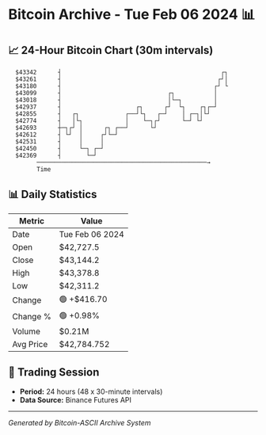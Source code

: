 # Bitcoin Archive - Tue Feb 06 2024 📊

## 📈 24-Hour Bitcoin Chart (30m intervals)

```
  $43342      ┤                                             ┌┐ 
  $43261      ┤                                            ┌┘│ 
  $43180      ┤                                           ┌┘ └ 
  $43099      ┤                              ┌┐           │    
  $43018      ┤                              │└─┐         │    
  $42937      ┤                     ┌┐      ┌┘  └┐    ┌┐┌─┘    
  $42855      ┤   ┌┐             ┌──┘└┐   ┌─┘    │ ┌─┐│└┘      
  $42774      ┤   │└┐            │    └─┐┌┘      └─┘ └┘        
  $42693      ┼─┐┌┘ │      ┌┐ ┌──┘      └┘                     
  $42612      ┤ └┘  │     ┌┘└─┘                                
  $42531      ┤     │     │                                    
  $42450      ┤     └─┐ ┌─┘                                    
  $42369      ┤       └─┘                                      
        ────────────────────────────────────────────────→
        Time
```

## 📊 Daily Statistics

| Metric | Value |
|--------|-------|
| Date | Tue Feb 06 2024 |
| Open | $42,727.5 |
| Close | $43,144.2 |
| High | $43,378.8 |
| Low | $42,311.2 |
| Change | 🟢 +$416.70 |
| Change % | 🟢 +0.98% |
| Volume | $0.21M |
| Avg Price | $42,784.752 |

## 📅 Trading Session

- **Period:** 24 hours (48 x 30-minute intervals)
- **Data Source:** Binance Futures API

---
*Generated by Bitcoin-ASCII Archive System*
